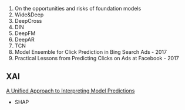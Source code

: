1. On the opportunities and risks of foundation models
2. Wide&Deep
3. DeepCross
4. DIN
5. DeepFM
6. DeepAR
7. TCN
8. Model Ensemble for Click Prediction in Bing Search Ads - 2017
9. Practical Lessons from Predicting Clicks on Ads at Facebook - 2017



## XAI

[A Unified Approach to Interpreting Model Predictions](https://arxiv.org/abs/1705.07874)

-   SHAP

